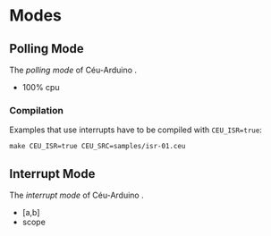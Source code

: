 Modes
=====

Polling Mode
------------

The *polling mode* of Céu-Arduino .

- 100% cpu

### Compilation

Examples that use interrupts have to be compiled with `CEU_ISR=true`:

```
make CEU_ISR=true CEU_SRC=samples/isr-01.ceu
```

Interrupt Mode
--------------

The *interrupt mode* of Céu-Arduino .

- [a,b]
- scope
